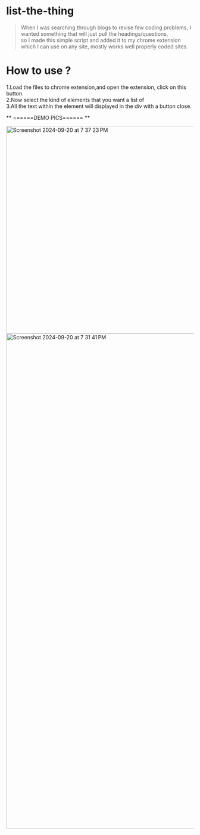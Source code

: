 # list-the-thing


>When I was searching through blogs to revise few coding problems, I wanted something that will just pull the headings/questions, \
>so I made this simple script and added it to my chrome extension which I can use on any site, mostly works well properly coded sites.


# How to use ?
1.Load the files to chrome extension,and open the extension, click on this button.\
2.Now select the kind of elements that you want a list of\
3.All the text within the element will displayed in the div with a button close.




** ======DEMO PICS====== **

<img width="556" alt="Screenshot 2024-09-20 at 7 37 23 PM" src="https://github.com/user-attachments/assets/e5ea284e-260f-4de4-8acf-6bc2741b229f">

<img width="1329" alt="Screenshot 2024-09-20 at 7 31 41 PM" src="https://github.com/user-attachments/assets/992689ff-d97e-49fa-a13c-337b519ae766">
